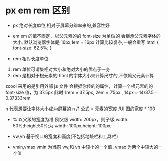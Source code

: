 # px em rem 区别

- px
  绝对长度单位,相对于屏幕分辨率来的,兼容性好

- em
  em 的值不固定，以父元素的的 font-size 为单位的
  会继承父元素字体的大小,
  默认浏览器字体是 16px,1em = 16px
  计算比较复杂,一般会重写 html { font-size: 62.5%; }
- rem
  相对长度单位

1. rem 单位可谓集相对大小和绝对大小的优点于一身
2. rem 是相对于根元素的 html 的字体大小来计算尺寸的,不依赖父元素计算

zcool 采用的是引用外部 js <script src="https://m.zcool.com.cn/static/hd.min.js" async></script>文件
会根据你传的<meta>的属性，计算一个根元素的的 font-size 值，为 37.5px
此时 1rem = 37.5px, 2em = 75px , 14px ~ 14/37.5 = 0.37333rem

n 代表想要让字体大小成为屏幕的 n /1
公式 = 元素的宽度 /UI 图的宽度 \* 100

- %
  以父级的宽度为准
  例父级 width: 200px，则子级 width: 50%;height:50%;为 width: 100px;height: 100px;

- vw,vh
  基于视口的宽度和高度(不包括地址栏和工具栏)

- vmin,vmax
  vmin 为当前 vw,和 vh 中较小的一个值, vmax 为两个中较大的一个值
